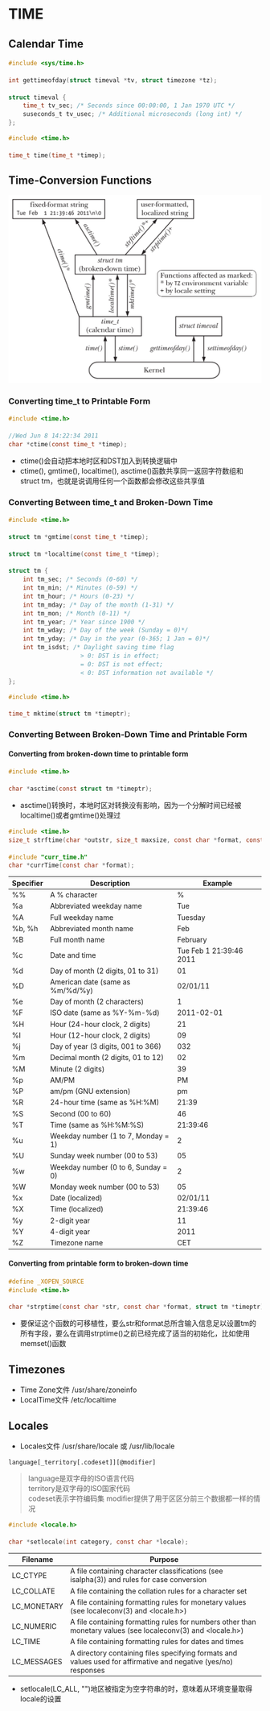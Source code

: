 # TIME

## Calendar Time
```c
#include <sys/time.h>

int gettimeofday(struct timeval *tv, struct timezone *tz);

struct timeval {
    time_t tv_sec; /* Seconds since 00:00:00, 1 Jan 1970 UTC */
    suseconds_t tv_usec; /* Additional microseconds (long int) */
};
```
```c
#include <time.h>

time_t time(time_t *timep);
```

## Time-Conversion Functions
![10-1.png](img/10-1.png)

### Converting time_t to Printable Form
```c
#include <time.h>

//Wed Jun 8 14:22:34 2011
char *ctime(const time_t *timep);
```
- ctime()会自动把本地时区和DST加入到转换逻辑中
- ctime(), gmtime(), localtime(), asctime()函数共享同一返回字符数组和struct tm，也就是说调用任何一个函数都会修改这些共享值

### Converting Between time_t and Broken-Down Time
```c
#include <time.h>

struct tm *gmtime(const time_t *timep);

struct tm *localtime(const time_t *timep);

struct tm {
    int tm_sec; /* Seconds (0-60) */
    int tm_min; /* Minutes (0-59) */
    int tm_hour; /* Hours (0-23) */
    int tm_mday; /* Day of the month (1-31) */
    int tm_mon; /* Month (0-11) */
    int tm_year; /* Year since 1900 */
    int tm_wday; /* Day of the week (Sunday = 0)*/
    int tm_yday; /* Day in the year (0-365; 1 Jan = 0)*/
    int tm_isdst; /* Daylight saving time flag
                    > 0: DST is in effect;
                    = 0: DST is not effect;
                    < 0: DST information not available */
};
```
```c
#include <time.h>

time_t mktime(struct tm *timeptr);
```

### Converting Between Broken-Down Time and Printable Form
#### Converting from broken-down time to printable form
```c
#include <time.h>

char *asctime(const struct tm *timeptr);
```
- asctime()转换时，本地时区对转换没有影响，因为一个分解时间已经被localtime()或者gmtime()处理过

```c
#include <time.h>
size_t strftime(char *outstr, size_t maxsize, const char *format, const struct tm *timeptr);

#include "curr_time.h"
char *currTime(const char *format);
```

| Specifier | Description | Example |
| --- | --- | --- |
| %% | A % character | % |
| %a | Abbreviated weekday name | Tue |
| %A | Full weekday name | Tuesday |
| %b, %h | Abbreviated month name | Feb |
| %B | Full month name | February |
| %c | Date and time | Tue Feb 1 21:39:46 2011 |
| %d | Day of month (2 digits, 01 to 31) | 01 |
| %D | American date (same as %m/%d/%y) | 02/01/11 |
| %e | Day of month (2 characters) |  1 |
| %F | ISO date (same as %Y-%m-%d) | 2011-02-01 |
| %H | Hour (24-hour clock, 2 digits) | 21 |
| %I | Hour (12-hour clock, 2 digits) | 09 |
| %j | Day of year (3 digits, 001 to 366) | 032 |
| %m | Decimal month (2 digits, 01 to 12) | 02 |
| %M | Minute (2 digits) | 39 |
| %p | AM/PM | PM |
| %P | am/pm (GNU extension) | pm |
| %R | 24-hour time (same as %H:%M) | 21:39 |
| %S | Second (00 to 60) | 46 |
| %T | Time (same as %H:%M:%S) | 21:39:46 |
| %u | Weekday number (1 to 7, Monday = 1) | 2 |
| %U | Sunday week number (00 to 53) | 05 |
| %w | Weekday number (0 to 6, Sunday = 0) | 2 |
| %W | Monday week number (00 to 53) | 05 |
| %x | Date (localized) | 02/01/11 |
| %X | Time (localized) | 21:39:46 |
| %y | 2-digit year | 11 |
| %Y | 4-digit year | 2011 |
| %Z | Timezone name | CET |

#### Converting from printable form to broken-down time
```c
#define _XOPEN_SOURCE
#include <time.h>

char *strptime(const char *str, const char *format, struct tm *timeptr);
```
- 要保证这个函数的可移植性，要么str和format总所含输入信息足以设置tm的所有字段，要么在调用strptime()之前已经完成了适当的初始化，比如使用memset()函数

## Timezones
- Time Zone文件 /usr/share/zoneinfo
- LocalTime文件 /etc/localtime

## Locales
- Locales文件 /usr/share/locale 或 /usr/lib/locale
```
language[_territory[.codeset]][@modifier]
```
> language是双字母的ISO语言代码  
> territory是双字母的ISO国家代码  
> codeset表示字符编码集
> modifier提供了用于区区分前三个数据都一样的情况

```c
#include <locale.h>

char *setlocale(int category, const char *locale);
```
| Filename | Purpose |
| --- | --- |
| LC_CTYPE | A file containing character classifications (see isalpha(3)) and rules for case conversion |
| LC_COLLATE | A file containing the collation rules for a character set |
| LC_MONETARY | A file containing formatting rules for monetary values (see localeconv(3) and <locale.h>) |
| LC_NUMERIC | A file containing formatting rules for numbers other than monetary values (see localeconv(3) and <locale.h>) |
| LC_TIME | A file containing formatting rules for dates and times |
| LC_MESSAGES | A directory containing files specifying formats and values used for affirmative and negative (yes/no) responses |

- setlocale(LC_ALL, "")地区被指定为空字符串的时，意味着从环境变量取得locale的设置